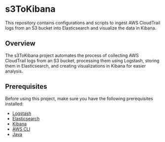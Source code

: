 # s3ToKibana

This repository contains configurations and scripts to ingest AWS CloudTrail logs from an S3 bucket into Elasticsearch and visualize the data in Kibana.

## Overview

The s3ToKibana project automates the process of collecting AWS CloudTrail logs from an S3 bucket, processing them using Logstash, storing them in Elasticsearch, and creating visualizations in Kibana for easier analysis.

## Prerequisites

Before using this project, make sure you have the following prerequisites installed:

- [Logstash](https://www.elastic.co/logstash/)
- [Elasticsearch](https://www.elastic.co/elasticsearch/)
- [Kibana](https://www.elastic.co/kibana/)
- [AWS CLI](https://aws.amazon.com/cli/)
- [Java](https://www.java.com/)

